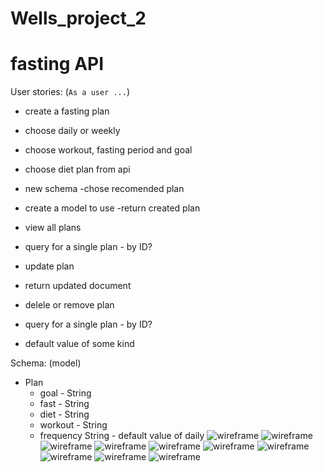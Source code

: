 # Wells_project_2
# fasting API

User stories: (`As a user ...`)

- create a fasting plan
 - choose daily or weekly
 - choose workout, fasting period and goal
 - choose diet plan from api
 
 - new schema
-chose recomended plan 
 - create a model to use
 -return created plan
- view all plans 
 - query for a single plan - by ID?
- update plan
 - return updated document
- delele or remove plan 
- query for a single plan - by ID?
 - default value of some kind


Schema: (model)
- Plan
  - goal - String
  - fast -  String
  - diet -  String
  - workout -  String
  - frequency  String - default value of daily
  ![wireframe](/images/IMG-0439.jpg)
  ![wireframe](/images/IMG-0440.jpg)
  ![wireframe](/images/IMG-0441.jpg)
  ![wireframe](/images/IMG-0442.jpg)
  ![wireframe](/images/IMG-0443.jpg)
  ![wireframe](/images/IMG-0444.jpg)
  ![wireframe](/images/IMG-0446.jpg)
  ![wireframe](IMG-0456.jpg)
  ![wireframe](IMG-0458.jpg)
  ![wireframe](IMG-0460.jpg)
  

